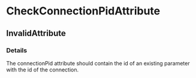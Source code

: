 ﻿---  
uid: Validator_4_7_2  
---

# CheckConnectionPidAttribute

## InvalidAttribute

### Details

The connectionPid attribute should contain the id of an existing parameter with the id of the connection.

